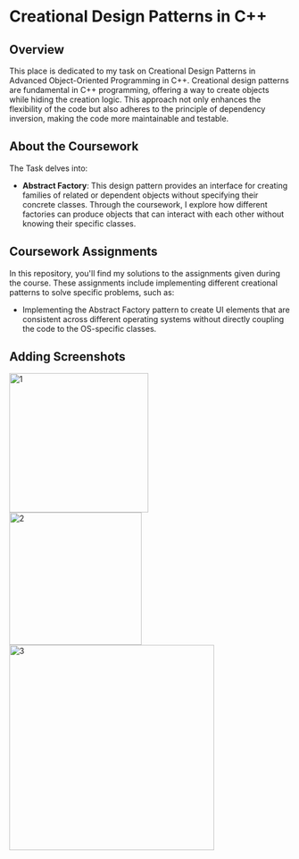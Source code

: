 # Creational Design Patterns in C++

## Overview

This place is dedicated to my task on Creational Design Patterns in Advanced Object-Oriented Programming in C++. Creational design patterns are fundamental in C++ programming, offering a way to create objects while hiding the creation logic. This approach not only enhances the flexibility of the code but also adheres to the principle of dependency inversion, making the code more maintainable and testable.

## About the Coursework

The Task delves into:

- **Abstract Factory**: This design pattern provides an interface for creating families of related or dependent objects without specifying their concrete classes. Through the coursework, I explore how different factories can produce objects that can interact with each other without knowing their specific classes.

## Coursework Assignments

In this repository, you'll find my solutions to the assignments given during the course. These assignments include implementing different creational patterns to solve specific problems, such as:

- Implementing the Abstract Factory pattern to create UI elements that are consistent across different operating systems without directly coupling the code to the OS-specific classes.

## Adding Screenshots

<img width="249" alt="1" src="https://github.com/BialasPiotr/AOOP_in_Cpp/assets/96840701/5a06905a-2cb6-462d-89e7-c6e0d2b08d1a">
<br>

<img width="237" alt="2" src="https://github.com/BialasPiotr/AOOP_in_Cpp/assets/96840701/a6e34f26-a36f-4465-a23e-4de2022634aa">
<br>

<img width="367" alt="3" src="https://github.com/BialasPiotr/AOOP_in_Cpp/assets/96840701/9fa370ac-404b-4692-9391-080c3621a6a7">


